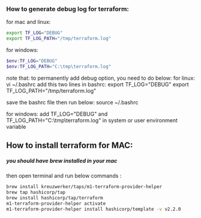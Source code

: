 ### How to generate debug log for terraform:
for mac and linux:
```bash
export TF_LOG="DEBUG"
export TF_LOG_PATH="/tmp/terraform.log"
```
for windows:
```powershell
$env:TF_LOG="DEBUG"
$env:TF_LOG_PATH="C:\tmp\terraform.log"
```


note that: to permanently add debug option, you need to do below:
for linux:
vi ~/.bashrc
add this two lines in bashrc:
export TF_LOG="DEBUG"
export TF_LOG_PATH="/tmp/terraform.log"

save the bashrc file then run below:
source ~/.bashrc

for windows:
add TF_LOG="DEBUG" and TF_LOG_PATH="C:\tmp\terraform.log" in system or user environment variable


## How to install terraform for MAC:
##### you should have brew installed in your mac
then open terminal and run below commands :
```sh
brew install kreuzwerker/taps/m1-terraform-provider-helper
brew tap hashicorp/tap
brew install hashicorp/tap/terraform
m1-terraform-provider-helper activate
m1-terraform-provider-helper install hashicorp/template -v v2.2.0
```

